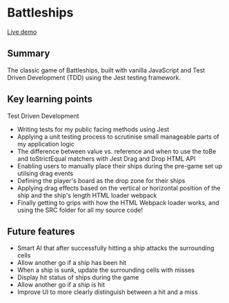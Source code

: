 # Battleships

[Live demo](https://barrymoonshine.github.io/battleships/)

## Summary

The classic game of Battleships, built with vanilla JavaScript and Test Driven Development (TDD) using the Jest testing framework.

## Key learning points

Test Driven Development

- Writing tests for my public facing methods using Jest
- Applying a unit testing process to scrutinise small manageable parts of my application logic
- The difference between value vs. reference and when to use the toBe and toStrictEqual matchers with Jest
  Drag and Drop HTML API
- Enabling users to manually place their ships during the pre-game set up utilsing drag events
- Defining the player's board as the drop zone for their ships
- Applying drag effects based on the vertical or horizontal position of the ship and the ship's length
  HTML loader webpack
- Finally getting to grips with how the HTML Webpack loader works, and using the SRC folder for all my source code!

## Future features

- Smart AI that after successfully hitting a ship attacks the surrounding cells
- Allow another go if a ship has been hit
- When a ship is sunk, update the surrounding cells with misses
- Display hit status of ships during the game
- Allow another go if a ship is hit
- Improve UI to more clearly distinguish between a hit and a miss
